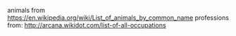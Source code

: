 animals from https://en.wikipedia.org/wiki/List_of_animals_by_common_name
professions from: http://arcana.wikidot.com/list-of-all-occupations
